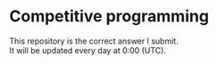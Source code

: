 # Competitive programming

This repository is the correct answer I submit.  
It will be updated every day at 0:00 (UTC).  
